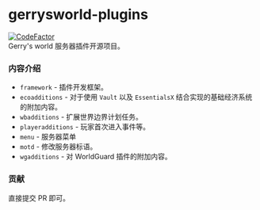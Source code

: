 # gerrysworld-plugins

[![CodeFactor](https://www.codefactor.io/repository/github/gerryyuu/gerrysworld-plugins/badge)](https://www.codefactor.io/repository/github/gerryyuu/gerrysworld-plugins)<br>
Gerry's world 服务器插件开源项目。

### 内容介绍

- `framework` - 插件开发框架。
- `ecoadditions` - 对于使用 `Vault` 以及 `EssentialsX` 结合实现的基础经济系统的附加内容。
- `wbadditions` - 扩展世界边界计划任务。
- `playeradditions` - 玩家首次进入事件等。
- `menu` - 服务器菜单
- `motd` - 修改服务器标语。
- `wgadditions` - 对 WorldGuard 插件的附加内容。

### 贡献

直接提交 PR 即可。
